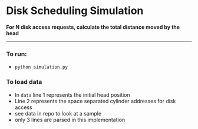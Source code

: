# Disk Scheduling Simulation  
**For N disk access requests, calculate the total distance moved by the head** 
___
### To run:
* ```python simulation.py``` 

### To load data
* In ```data``` line 1 represents the initial head position
* Line 2 represents the space separated cylinder addresses for disk access
* see data in repo to look at a sample
* only 3 lines are parsed in this implementation